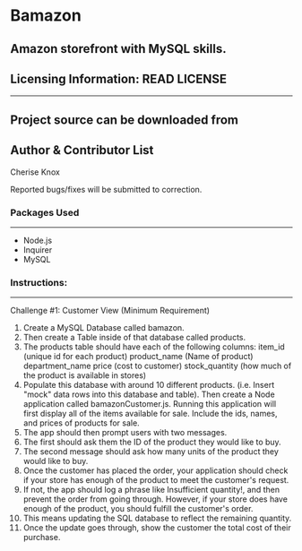 # Bamazon 

Amazon storefront with MySQL skills.
--- 

## Licensing Information: READ LICENSE 
---

Project source can be downloaded from 
---

Author & Contributor List 
------------

Cherise Knox 

Reported bugs/fixes will be submitted to correction. 

### **Packages Used** 
---------  
* Node.js 
* Inquirer 
* MySQL 

### **Instructions:** 
----

Challenge #1: Customer View (Minimum Requirement)

1. Create a MySQL Database called bamazon.
1. Then create a Table inside of that database called products.
1. The products table should have each of the following columns:
	item_id (unique id for each product)
	product_name (Name of product)
	department_name
	price (cost to customer)
	stock_quantity (how much of the product is available in stores)
1. Populate this database with around 10 different products. (i.e. Insert "mock" data rows into this database and table).
Then create a Node application called bamazonCustomer.js. Running this application will first display all of the items available for sale. Include the ids, names, and prices of products for sale.
1. The app should then prompt users with two messages.
1. The first should ask them the ID of the product they would like to buy.
1. The second message should ask how many units of the product they would like to buy.
1. Once the customer has placed the order, your application should check if your store has enough of the product to meet the customer's request.
1. If not, the app should log a phrase like Insufficient quantity!, and then prevent the order from going through.
However, if your store does have enough of the product, you should fulfill the customer's order.
1. This means updating the SQL database to reflect the remaining quantity.
1. Once the update goes through, show the customer the total cost of their purchase.


